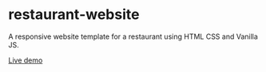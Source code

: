 # restaurant-website
A responsive website template for a restaurant using HTML CSS and Vanilla JS.

[Live demo](https://mlaversin.github.io/food-website/)
